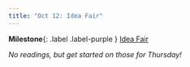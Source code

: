 ```yaml
---
title: "Oct 12: Idea Fair"
---
```


**Milestone**{: .label .label-purple } [Idea Fair](https://canvas.uw.edu/courses/1434073/assignments/5890571)

*No readings, but get started on those for Thursday!*



